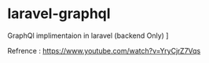 # laravel-graphql


GraphQl implimentaion in laravel (backend Only) ]

Refrence : https://www.youtube.com/watch?v=YryCjrZ7Vqs
